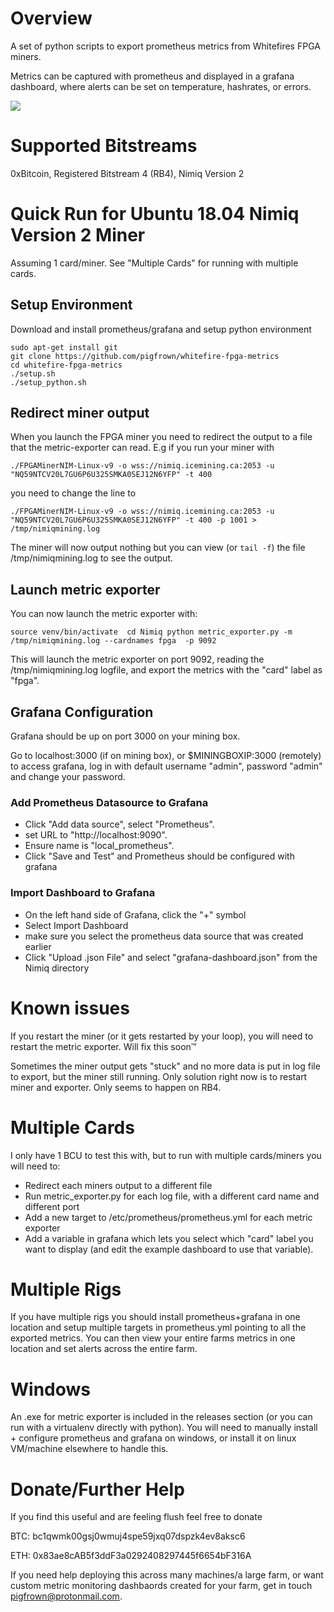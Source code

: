 # Overview

A set of python scripts to export prometheus metrics from Whitefires FPGA miners.

Metrics can be captured with prometheus and displayed in a grafana dashboard, where alerts can be set on temperature, hashrates, or errors.

![](example.gif)

# Supported Bitstreams

0xBitcoin, Registered Bitstream 4 (RB4), Nimiq Version 2

# Quick Run for Ubuntu 18.04 Nimiq Version 2 Miner 

Assuming 1 card/miner. See "Multiple Cards" for running with multiple cards.

## Setup Environment

Download and install prometheus/grafana and setup python environment

```
sudo apt-get install git
git clone https://github.com/pigfrown/whitefire-fpga-metrics
cd whitefire-fpga-metrics
./setup.sh
./setup_python.sh
```

## Redirect miner output 

When you launch the FPGA miner you need to redirect the output to a file that the metric-exporter can read. E.g if you run your miner with

`
./FPGAMinerNIM-Linux-v9 -o wss://nimiq.icemining.ca:2053 -u "NQ59NTCV20L7GU6P6U325SMKA0SEJ12N6YFP" -t 400 
`

you need to change the line to 

`
./FPGAMinerNIM-Linux-v9 -o wss://nimiq.icemining.ca:2053 -u "NQ59NTCV20L7GU6P6U325SMKA0SEJ12N6YFP" -t 400 -p 1001 > /tmp/nimiqmining.log
`

The miner will now output nothing but you can view (or `tail -f`) the file /tmp/nimiqmining.log to see the output.

## Launch metric exporter

You can now launch the metric exporter with:

`
source venv/bin/activate 
cd Nimiq
python metric_exporter.py -m /tmp/nimiqmining.log --cardnames fpga  -p 9092
`

This will launch the metric exporter on port 9092, reading the /tmp/nimiqmining.log logfile, and export the metrics with the "card" label as "fpga". 

## Grafana Configuration

Grafana should be up on port 3000 on your mining box.

Go to localhost:3000 (if on mining box), or $MININGBOXIP:3000 (remotely) to access  grafana, log in with default username "admin", password "admin" and change your password.

### Add Prometheus Datasource to Grafana

* Click "Add data source", select "Prometheus".
* set URL to "http://localhost:9090".
* Ensure name is "local_prometheus".
* Click "Save and Test" and Prometheus should be configured with grafana

### Import Dashboard to Grafana

* On the left hand side of Grafana, click the "+" symbol
* Select Import Dashboard
* make sure you select the prometheus data source that was created earlier
* Click "Upload .json File" and select "grafana-dashboard.json" from the Nimiq directory

# Known issues

If you restart the miner (or it gets restarted by your loop), you will need to restart the metric exporter. Will fix this soon™

Sometimes the miner output gets "stuck" and no more data is put in log file to export, but the miner still running. Only solution right now is to restart miner and exporter. Only seems to happen on RB4.

# Multiple Cards

I only have 1 BCU to test this with, but to run with multiple cards/miners you will need to:

* Redirect each miners output to a different file
* Run metric_exporter.py for each log file, with a different card name and different port
* Add a new target to /etc/prometheus/prometheus.yml for each metric exporter
* Add a variable in grafana which lets you select which "card" label you want to display (and edit the example dashboard to use that variable).

# Multiple Rigs

If you have multiple rigs you should install prometheus+grafana in one location and setup multiple targets in prometheus.yml pointing to all the exported metrics. You can then view your entire farms metrics in one location and set alerts across the entire farm.

# Windows

An .exe for metric exporter is included in the releases section (or you can run with a virtualenv directly with python). You will need to manually install + configure prometheus and grafana on windows, or install it on linux VM/machine elsewhere to handle this.

# Donate/Further Help

If you find this useful and are feeling flush feel free to donate 

BTC: bc1qwmk00gsj0wmuj4spe59jxq07dspzk4ev8aksc6

ETH: 0x83ae8cAB5f3ddF3a0292408297445f6654bF316A

If you need help deploying this across many machines/a large farm, or want custom metric monitoring dashbaords created for your farm, get in touch pigfrown@protonmail.com.

